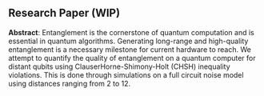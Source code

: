 ## Research Paper (WIP)

**Abstract**:
Entanglement is the cornerstone of quantum computation and is essential in quantum algorithms. Generating long-range and high-quality entanglement is a necessary milestone for current hardware to reach. We attempt to quantify the quality of entanglement on a quantum computer for distant qubits using ClauserHorne-Shimony-Holt (CHSH) inequality violations. This is done through simulations on a full circuit noise model using distances ranging from $2$ to $12$.